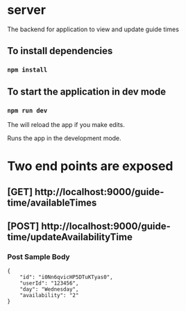 # server

The backend for application to view and update guide times

## To install dependencies

### `npm install`

## To start the application in dev mode

### `npm run dev`

The will reload the app if you make edits.<br />

Runs the app in the development mode.<br />

# Two end points are exposed

## [GET] http://localhost:9000/guide-time/availableTimes

## [POST] http://localhost:9000/guide-time/updateAvailabilityTime

### Post Sample Body

```
{
    "id": "i0Nn6qvicHP5DTuKTyas0",
    "userId": "123456",
    "day": "Wednesday",
    "availability": "2"
}
```
